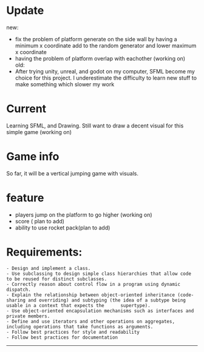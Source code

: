 # Update
new: 
- fix the problem of platform generate on the side wall by having a minimum x coordinate add to the random generator and lower maximum x coordinate
- having the problem of platform overlap with eachother (working on) \
old:
- After trying unity, unreal, and godot on my computer, SFML become my choice for this project. I underestimate the difficulty to learn new stuff to make something which slower my
work
# Current
Learning SFML, and Drawing.
Still want to draw a decent visual for this simple game (working on)

# Game info
So far, it will be a vertical jumping game with visuals.

# feature
- players jump on the platform to go higher (working on)
- score ( plan to add)
- ability to use rocket pack(plan to add)









# Requirements:
    - Design and implement a class. 
    - Use subclassing to design simple class hierarchies that allow code to be reused for distinct subclasses.
    - Correctly reason about control flow in a program using dynamic dispatch. 
    - Explain the relationship between object-oriented inheritance (code-sharing and overriding) and subtyping (the idea of a subtype being usable in a context that expects the      supertype).
    - Use object-oriented encapsulation mechanisms such as interfaces and private members.
    - Define and use iterators and other operations on aggregates, including operations that take functions as arguments. 
    - Follow best practices for style and readability
    - Follow best practices for documentation



------------------------------------------------------------------------------------------------------------------

